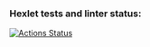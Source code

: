 ### Hexlet tests and linter status:
[![Actions Status](https://github.com/fey/php-laravel-developer-project-57/actions/workflows/hexlet-check.yml/badge.svg)](https://github.com/fey/php-laravel-developer-project-57/actions)